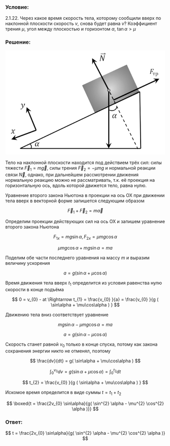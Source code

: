 ###  Условие:

$2.1.22.$ Через какое время скорость тела, которому сообщили вверх по наклонной плоскости скорость $v$, снова будет равна $v$? Коэффициент трения $\mu$, угол между плоскостью и горизонтом $\alpha$, $\tan\alpha > \mu$

###  Решение:

![ Силы действующие на тело |621x402, 59%](../../img/2.1.22/sol.png)

Тело на наклонной плоскости находится под действием трёх сил: силы тяжести $\vec{F}_{1} = m \vec{g}$, силы трения $\vec{F}_{2} = - \mu mg$ и нормальной реакции связи $\vec{N}$, однако, при дальнейшем рассмотрении движения нормальную реакцию можно не рассматривать, т.к. её проекция на горизонтальную ось, вдоль которой движется тело, равна нулю.

Уравнение второго закона Ньютона в проекции на ось ОХ при движении тела вверх в векторной форме запишется следующим образом

$$
\vec{F}_{1} + \vec{F}_{2} = m \vec{a}
$$

Определим проекции действующих сил на ось ОХ и запишем уравнение второго закона Ньютона

$$
F_{1x} = mg \sin\alpha , F_{2x} = \mu mg \cos\alpha
$$

$$
\mu mg \cos\alpha + mg \sin\alpha = ma
$$

Поделим обе части последнего уравнения на массу $m$ и выразим величину ускорения

$$
a = g( \sin\alpha + \mu\cos\alpha )
$$

Время движения тела вверх $t_1$ определится из условия равенства нулю скорости в конце подъёма

$$
0 = v_{0} - at \Rightarrow t_{1} = \frac{v_{0} }{a} = \frac{v_{0} }{g ( \sin\alpha + \mu\cos\alpha ) }
$$

Движению тела вниз соответствует уравнение

$$
mg \sin\alpha - \mu mg \cos\alpha = ma
$$

$$
a = g( \sin\alpha - \mu\cos\alpha )
$$

Скорость станет равной $v_0$ только в конце спуска, потому как закона сохранения энергии никто не отменял, поэтому

$$
\frac{dv}{dt} = g( \sin\alpha + \mu\cos\alpha )
$$

$$
\int_{0}^{v_{0} } dv = g( \sin\alpha + \mu\cos\alpha ) = \int_{0}^{t_{2} } dt
$$

$$
t_{2} = \frac{v_{0} }{g ( \sin\alpha + \mu\cos\alpha ) }
$$

Искомое время определится в виде суммы $t = t_{1} + t_{2}$

$$
\boxed{t = \frac{2v_{0} \sin\alpha}{g( \sin^{2} \alpha - \mu^{2} \cos^{2} \alpha )}}
$$

###  Ответ:

$$
t = \frac{2v_{0} \sin\alpha}{g( \sin^{2} \alpha - \mu^{2} \cos^{2} \alpha )}
$$